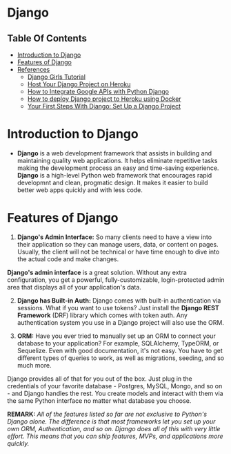 # Django
## Table Of Contents
- [Introduction to Django](#Introduction-to-Django)
- [Features of Django](#Features-of-Django)
- [References]()
    - [Django Girls Tutorial](https://tutorial.djangogirls.org/en/)
    - [Host Your Django Project on Heroku](https://realpython.com/courses/host-your-django-project-on-heroku/)
    - [How to Integrate Google APIs with Python Django](https://www.freecodecamp.org/news/how-to-integrate-google-apis-with-python-django/)
    - [How to deploy Django project to Heroku using Docker](https://www.accordbox.com/blog/deploy-django-project-heroku-using-docker/)
    - [Your First Steps With Django: Set Up a Django Project](https://realpython.com/django-setup/)

# Introduction to Django
* __Django__ is a web development framework that assists in building and maintaining quality web applications. It helps eliminate repetitive tasks making the development process an easy and time-saving experience. __Django__ is a high-level Python web framework that encourages rapid developmnt and clean, progmatic design. It makes it easier to build better web apps quickly and with less code.

# Features of Django
1. __Django's Admin Interface:__
So many clients need to have a view into their application so they can manage users, data, or content on pages. Usually, the client will not be technical or have time enough to dive into the actual code and make changes.

__Django's admin interface__ is a great solution. Without any extra configuration, you get a powerful, fully-customizable, login-protected admin area that displays all of your application's data.

2. __Django has Built-in Auth:__
Django comes with built-in authentication via sessions. What if you want to use tokens? Just install the __Django REST Framework__ (DRF) library which comes with token auth.
Any authentication system you use in a Django project will also use the ORM.

3. __ORM:__
Have you ever tried to manually set up an ORM to connect your database to your application? For example, SQLAlchemy, TypeORM, or Sequelize. Even with good documentation, it's not easy. You have to get different types of queries to work, as well as migrations, seeding, and so much more.

Django provides all of that for you out of the box. Just plug in the credentials of your favorite database - Postgres, MySQL, Mongo, and so on - and Django handles the rest. You create models and interact with them via the same Python interface no matter what database you choose.

__REMARK:__ _All of the features listed so far are not exclusive to Python's Django alone. The difference is that most frameworks let you set up your own ORM, Authentication, and so on. Django does all of this with very little effort. This means that you can ship features, MVPs, and applications more quickly._